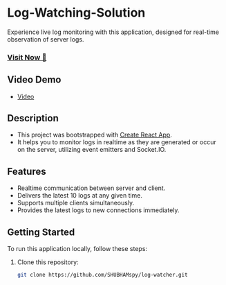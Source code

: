 # Log-Watching-Solution

Experience live log monitoring with this application, designed for real-time observation of server logs.


### <a href="https://logger-frontend-seven.vercel.app/" target="_blank">**Visit Now 🚀**</a>

## Video Demo
- [Video](https://github.com/singhsduos/logger/assets/32032008/4612a5b8-fdd3-4117-a7b6-d808ce073ab2)

## Description

- This project was bootstrapped with [Create React App](https://github.com/facebook/create-react-app).
- It helps you to monitor logs in realtime as they are generated or occur on the server, utilizing event emitters and Socket.IO.

## Features

- Realtime communication between server and client.
- Delivers the latest 10 logs at any given time.
- Supports multiple clients simultaneously.
- Provides the latest logs to new connections immediately.

## Getting Started

To run this application locally, follow these steps:

1. Clone this repository:
   ```bash
   git clone https://github.com/SHUBHAMspy/log-watcher.git
